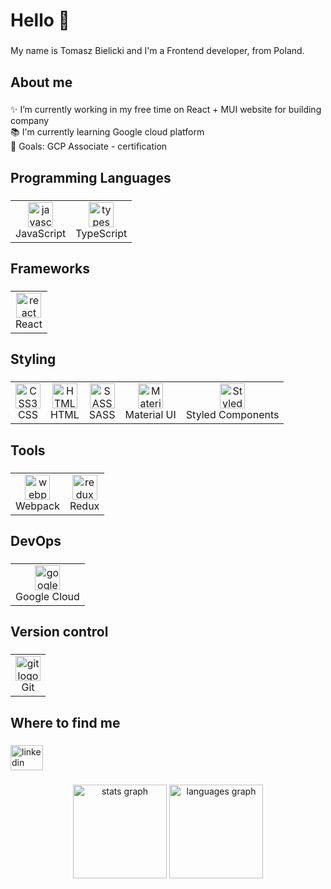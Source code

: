 <h1 align="left">Hello 👋</h1>

###

<p align="left">My name is Tomasz Bielicki and I'm a Frontend developer, from Poland.</p>

###

<h2 align="left">About me</h2>

###

<p align="left">✨ I’m currently working in my free time on React + MUI website for building company<br>📚 I'm currently learning Google cloud platform<br>🎯 Goals: GCP Associate - certification</p>

###

<h2 align="left">Programming Languages</h2>

###

<div align="left">
  <table style="border: 0; border-spacing: 0; border-collapse: collapse;">
    <tr>
      <td align="center">
        <img src="https://cdn.jsdelivr.net/gh/devicons/devicon/icons/javascript/javascript-original.svg" height="40" alt="javascript logo" /><br>JavaScript
      </td>
      <td align="center">
        <img src="https://cdn.jsdelivr.net/gh/devicons/devicon/icons/typescript/typescript-original.svg" height="40" alt="typescript logo" /><br>TypeScript
      </td>
    </tr>
  </table>
</div>

###

<h2 align="left">Frameworks</h2>

###

<div align="left">
  <table style="border: 0; border-spacing: 0; border-collapse: collapse;">
    <tr>
      <td align="center">
        <img src="https://cdn.jsdelivr.net/gh/devicons/devicon/icons/react/react-original.svg" height="40" alt="react logo" /><br>React
      </td>
    </tr>
  </table>
</div>

###

<h2 align="left">Styling</h2>

###

<div align="left">
  <table style="border: 0; border-spacing: 0; border-collapse: collapse;">
    <tr>
      <td align="center" >
        <img src="https://cdn.jsdelivr.net/gh/devicons/devicon/icons/css3/css3-original.svg" height="40" alt="CSS3 logo" /><br>CSS
      </td>
      <td align="center">
        <img src="https://cdn.jsdelivr.net/gh/devicons/devicon/icons/html5/html5-original.svg" height="40" alt="HTML5 logo" /><br>HTML
      </td>
      <td align="center">
        <img src="https://cdn.jsdelivr.net/gh/devicons/devicon/icons/sass/sass-original.svg" height="40" alt="SASS logo" /><br>SASS
      </td>
      <td align="center">
        <img src="https://cdn.jsdelivr.net/gh/devicons/devicon/icons/materialui/materialui-original.svg" height="40" alt="Material UI logo" /><br>Material UI
      </td>
      <td align="center">
        <img src="https://skillicons.dev/icons?i=styledcomponents" height="40" alt="Styled Components logo" /><br>Styled Components
      </td>
    </tr>
  </table>
</div>



###

<h2 align="left">Tools</h2>

###

<div align="left">
  <table style="border: 0; border-spacing: 0; border-collapse: collapse;">
    <tr>
      <td align="center">
        <img src="https://cdn.jsdelivr.net/gh/devicons/devicon/icons/webpack/webpack-original.svg" height="40" alt="webpack logo" /><br>Webpack
      </td>
      <td align="center">
        <img src="https://cdn.jsdelivr.net/gh/devicons/devicon/icons/redux/redux-original.svg" height="40" alt="redux logo" /><br>Redux
      </td>
    </tr>
  </table>
</div>

###

<h2 align="left">DevOps</h2>

###

<div align="left">
  <table style="border: 0; border-spacing: 0; border-collapse: collapse;">
    <tr>
      <td align="center">
        <img src="https://cdn.jsdelivr.net/gh/devicons/devicon/icons/googlecloud/googlecloud-original.svg" height="40" alt="googlecloud logo" /><br>Google Cloud
      </td>
    </tr>
  </table>
</div>

###

<h2 align="left">Version control</h2>

###

<div align="left">
  <table style="border: 0; border-spacing: 0; border-collapse: collapse;">
    <tr>
      <td align="center">
        <img src="https://cdn.jsdelivr.net/gh/devicons/devicon/icons/git/git-original.svg" height="40" alt="git logo" /><br>Git
      </td>
    </tr>
  </table>
</div>

###

<h2 align="left">Where to find me</h2>

###

<div align="left">
  <a href="https://www.linkedin.com/in/tomasz-bielicki-b7703319b/" target="_blank">
    <img src="https://raw.githubusercontent.com/maurodesouza/profile-readme-generator/master/src/assets/icons/social/linkedin/default.svg" width="52" height="40" alt="linkedin logo"  />
  </a>
</div>

###

<div align="center">
  <img src="https://github-readme-stats.vercel.app/api?username=tomaszbielicki&hide_title=false&hide_rank=true&show_icons=true&include_all_commits=true&count_private=true&disable_animations=false&theme=tokyonight&locale=en&hide_border=false&order=1" height="150" alt="stats graph"  />
  <img src="https://github-readme-stats.vercel.app/api/top-langs?username=tomaszbielicki&locale=en&hide_title=false&layout=compact&card_width=320&langs_count=5&theme=tokyonight&hide_border=false&order=2" height="150" alt="languages graph"  />
</div>

###
